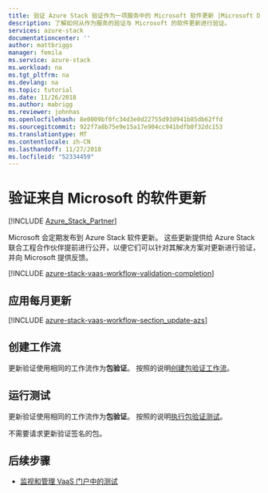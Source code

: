 ```yaml
---
title: 验证 Azure Stack 验证作为一项服务中的 Microsoft 软件更新 |Microsoft Docs
description: 了解如何从作为服务的验证与 Microsoft 的软件更新进行验证。
services: azure-stack
documentationcenter: ''
author: mattbriggs
manager: femila
ms.service: azure-stack
ms.workload: na
ms.tgt_pltfrm: na
ms.devlang: na
ms.topic: tutorial
ms.date: 11/26/2018
ms.author: mabrigg
ms.reviewer: johnhas
ms.openlocfilehash: 8e0009bf0fc34d3e0d22755d93d941b85db62ffd
ms.sourcegitcommit: 922f7a8b75e9e15a17e904cc941bdfb0f32dc153
ms.translationtype: MT
ms.contentlocale: zh-CN
ms.lasthandoff: 11/27/2018
ms.locfileid: "52334459"
---
```

# <a name="validate-software-updates-from-microsoft"></a>验证来自 Microsoft 的软件更新

[!INCLUDE [Azure_Stack_Partner](./includes/azure-stack-partner-appliesto.md)]

Microsoft 会定期发布到 Azure Stack 软件更新。 这些更新提供给 Azure Stack 联合工程合作伙伴提前进行公开，以便它们可以针对其解决方案对更新进行验证，并向 Microsoft 提供反馈。

[!INCLUDE [azure-stack-vaas-workflow-validation-completion](includes/azure-stack-vaas-workflow-validation-completion.md)]

## <a name="apply-monthly-update"></a>应用每月更新

[!INCLUDE [azure-stack-vaas-workflow-section_update-azs](includes/azure-stack-vaas-workflow-section_update-azs.md)]

## <a name="create-a-workflow"></a>创建工作流

更新验证使用相同的工作流作为**包验证**。 按照的说明[创建包验证工作流](azure-stack-vaas-validate-oem-package.md#create-a-package-validation-workflow)。

## <a name="run-tests"></a>运行测试

更新验证使用相同的工作流作为**包验证**。 按照的说明[执行包验证测试](azure-stack-vaas-validate-oem-package.md#run-package-validation-tests)。

不需要请求更新验证签名的包。

## <a name="next-steps"></a>后续步骤

- [监视和管理 VaaS 门户中的测试](azure-stack-vaas-monitor-test.md)

